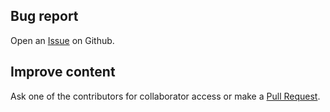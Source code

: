 ## Bug report

Open an [Issue](https://github.com/FreeFem/FreeFem-doc/issues) on Github.

## Improve content

Ask one of the contributors for collaborator access or make a [Pull Request](https://github.com/FreeFem/FreeFem-doc/pulls).
